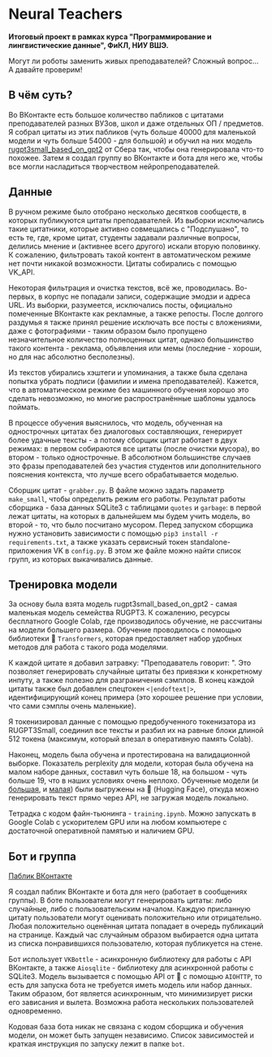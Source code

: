 # Neural Teachers

**Итоговый проект в рамках курса "Программирование и лингвистические данные", ФиКЛ, НИУ ВШЭ.**

Могут ли роботы заменить живых преподавателей? Сложный вопрос... А давайте проверим!

## В чём суть?

Во ВКонтакте есть большое количество пабликов с цитатами преподавателей разных ВУЗов, школ и даже отдельных ОП / предметов. Я собрал цитаты из этих пабликов (чуть больше 40000 для маленькой модели и чуть больше 54000 - для большой) и обучил на них модель [rugpt3small_based_on_gpt2](https://huggingface.co/sberbank-ai/rugpt3small_based_on_gpt2) от Сбера так, чтобы она генерировала что-то похожее. Затем я создал группу во ВКонтакте и бота для него же, чтобы все могли насладиться творчеством нейропреподавателей.

## Данные

В ручном режиме было отобрано несколько десятков сообществ, в которых публикуются цитаты преподавателей. Из выборки исключались такие цитатники, которые активно совмещались с "Подслушано", то есть те, где, кроме цитат, студенты задавали различные вопросы, делились мнение и (активнее всего другого) искали вторую половинку. К сожалению, фильтровать такой контент в автоматическом режиме нет почти никакой возможности. Цитаты собирались с помощью VK_API.

Некоторая фильтрация и очистка текстов, всё же, проводилась. Во-первых, в корпус не попадали записи, содержащие эмодзи и адреса URL. Из выборки, разумеется, исключались посты, официально помеченные ВКонтакте как рекламные, а также репосты. После долгого раздумья я также принял решение исключать все посты с вложениями, даже с фотографиями - таким образом было пропущено незначительное количество полноценных цитат, однако большинство такого контента - реклама, объявления или мемы (последние - хороши, но для нас абсолютно бесполезны).

Из текстов убирались хэштеги и упоминания, а также была сделана попытка убрать подписи (фамилии и имена преподавателей). Кажется, что в автоматическом режиме без машинного обучения хорошо это сделать невозможно, но многие распространённые шаблоны удалось поймать.

В процессе обучения выяснилось, что модель, обученная на однострочных цитатах без диалоговых составляющих, генерирует более удачные тексты - а потому сборщик цитат работает в двух режимах: в первом собираются все цитаты (после очистки мусора), во втором - только однострочные. В абсолютном большинстве случаев это фразы преподавателей без участия студентов или дополнительного пояснения контекста, что лучше всего обрабатывается моделью.

Сборщик цитат - `grabber.py`. В файле можно задать параметр `make_small`, чтобы определить режим его работы. Результат работы сборщика - база данных SQLite3 с таблицами `quotes` и `garbage`: в первой лежат цитаты, на которых в дальнейшем мы будем учить модель, во второй - то, что было посчитано мусором. Перед запуском сборщика нужно установить зависимости с помощью `pip3 install -r requirements.txt`, а также указать сервисный токен standalone-приложения VK в `config.py`. В этом же файле можно найти список групп, из которых выкачивались данные.

## Тренировка модели

За основу была взята модель rugpt3small_based_on_gpt2 - самая маленькая модель семейства RUGPT3. К сожалению, ресурсы бесплатного Google Colab, где производилось обучение, не рассчитаны на модели большего размера. Обучение проводилось с помощью библиотеки 🤗 `Transformers`, которая предоставляет набор удобных методов для работа с такого рода моделями.

К каждой цитате я добавил затравку: "Преподаватель говорит: ". Это позволяет генерировать случайные цитаты без привязки к конкретному инпуту, а также полезно для разграничения сэмплов. В конец каждой цитаты также был добавлен спецтокен `<|endoftext|>`, идентифицирующий конец примера (это хорошее решение при условии, что сами сэмплы очень маленькие).

Я токенизировал данные с помощью предобученного токенизатора из RUGPT3Small, соединил все тексты и разбил их на равные блоки длиной 512 токена (максимум, который влезал в оперативную память Colab).

Наконец, модель была обучена и протестирована на валидационной выборке. Показатель perplexity для модели, которая была обучена на малом наборе данных, составил чуть больше 18, на большом - чуть больше 19, что в наших условиях очень неплохо. Обученные модели (и [большая](https://huggingface.co/Futyn-Maker/rugpt3small_based_on_gpt2-finetuned_teachers_quotes), и [малая](https://huggingface.co/Futyn-Maker/rugpt3small_based_on_gpt2-finetuned_teachers_quotes_small)) были выгружены на 🤗 (Hugging Face), откуда можно генерировать текст прямо через API, не загружая модель локально.

Тетрадка с кодом файн-тьюнинга - `training.ipynb`. Можно запускать в Google Colab с ускорителем GPU или на любом компьютере с достаточной оперативной памятью и наличием GPU.

## Бот и группа

[Паблик ВКонтакте](https://vk.com/neural_teachers)

Я создал паблик ВКонтакте и бота для него (работает в сообщениях группы). В боте пользователи могут генерировать цитаты: либо случайные, либо с пользовательским началом. Каждую присланную цитату пользователи могут оценивать положительно или отрицательно. Любая положительно оценённая цитата попадает в очередь публикаций на странице. Каждый час случайным образом выбирается одна цитата из списка понравившихся пользователю, которая публикуется на стене.

Бот использует `VKBottle` - асинхронную библиотеку для работы с API ВКонтакте, а также `Aiosqlite` - библиотеку для асинхронной работы с SQLite3. Модель вызывается с помощью API от 🤗 с помощью `AIOHTTP`, то есть для запуска бота не требуется иметь модель или набор данных. Таким образом, бот является асинхронным, что минимизирует риски его зависания и вылета. Возможна работа нескольких пользователей одновременно.

Кодовая база бота никак не связана с кодом сборщика и обучения модели, он может быть запущен независимо. Список зависимостей и краткая инструкция по запуску лежит в папке `bot`.
